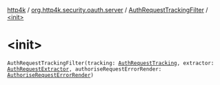 [http4k](../../index.md) / [org.http4k.security.oauth.server](../index.md) / [AuthRequestTrackingFilter](index.md) / [&lt;init&gt;](./-init-.md)

# &lt;init&gt;

`AuthRequestTrackingFilter(tracking: `[`AuthRequestTracking`](../-auth-request-tracking/index.md)`, extractor: `[`AuthRequestExtractor`](../-auth-request-extractor/index.md)`, authoriseRequestErrorRender: `[`AuthoriseRequestErrorRender`](../-authorise-request-error-render/index.md)`)`